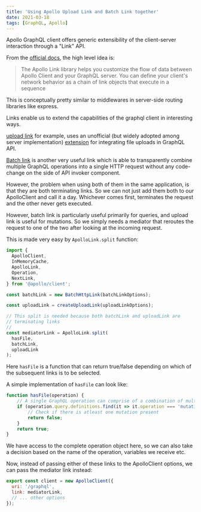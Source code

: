 ```yaml
---
title: 'Using Apollo Upload Link and Batch Link together'
date: 2021-03-18
tags: [GraphQL, Apollo]
---
```


Apollo GraphQL client offers generic extensibility of the client-server interaction through a "Link" API. 

From the [official docs](https://www.apollographql.com/docs/react/api/link/introduction/), the high level idea is: 

> The Apollo Link library helps you customize the flow of data between Apollo Client and your GraphQL server. You can define your client's network behavior as a chain of link objects that execute in a sequence

This is conceptually pretty similar to middlewares in server-side routing libraries like express.

Links enable us to extend the capabilities of the graphql client in interesting ways.

[upload link](https://www.npmjs.com/package/apollo-upload-client) for example, uses an unofficial (but widely adopted among server implementation) [extension](https://github.com/jaydenseric/graphql-multipart-request-spec) for integrating file uploads in GraphQL API. 

[Batch link](https://www.apollographql.com/docs/react/api/link/apollo-link-batch-http/) is another  very useful link which is able to transparently combine multiple GraphQL operations into a single HTTP request without any code-change on the side of API invoker component.

However, the problem when using both of them in the same application, is that they are both terminating links. So we can not just add them both to our ApolloClient and call it a day. Whichever comes first, terminates the request and the other never gets executed.

However, batch link is particularly useful primarily for queries, and upload link is useful for mutations. So we simply needs a mediator that reroutes the request to one of the two after looking at the incoming request. 

This is made very easy by `ApolloLink.split` function: 

```js
import {
  ApolloClient,
  InMemoryCache,
  ApolloLink,
  Operation,
  NextLink,
} from '@apollo/client';

const batchLink = new BatchHttpLink(batchLinkOptions);

const uploadLink = createUploadLink(uploadLinkOptions);

// This split is needed because both batchLink and uploadLink are
// terminating links
//
const mediatorLink = ApolloLink.split(
  hasFile,
  batchLink,
  uploadLink
);
```

Here `hasFile` is a function that can return true/false depending on which of the subsequent links is to be selected. 

A simple implementation of `hasFile` can look like: 

```js
function hasFile(operation) {
    // A single GraphQL operation can comprise of a combination of multiple queries and mutation
    if (operation.query.definitions.find(it => it.operation === 'mutation')) {
        // Check if there is atleast one mutation present
        return false;
    }
    return true;
}
```

We have access to the complete operation object here, so we can also take a decision based on the name of the operation, variables we receive etc.

Now, instead of passing either of these links to the ApolloClient options, we can pass the mediator link instead:

```js
export const client = new ApolloClient({
  uri: '/graphql',
  link: mediatorLink,
  // ... other options
});
```